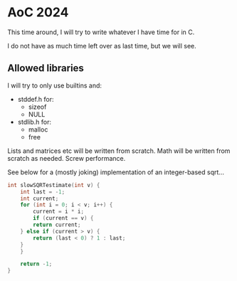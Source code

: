 # AoC 2024

This time around, I will try to write whatever I have time for in C.

I do not have as much time left over as last time, but we will see.

## Allowed libraries
I will try to only use builtins and:
 * stddef.h for:
   * sizeof
   * NULL
 * stdlib.h for:
   * malloc
   * free

Lists and matrices etc will be written from scratch.
Math will be written from scratch as needed. Screw performance.

See below for a (mostly joking) implementation of an integer-based sqrt...
```c
int slowSQRTestimate(int v) {
    int last = -1;
    int current;
    for (int i = 0; i < v; i++) {
    	current = i * i;
    	if (current == v) {
	    return current;
	} else if (current > v) {
	    return (last < 0) ? 1 : last;
	}
    }

    return -1;
}
```